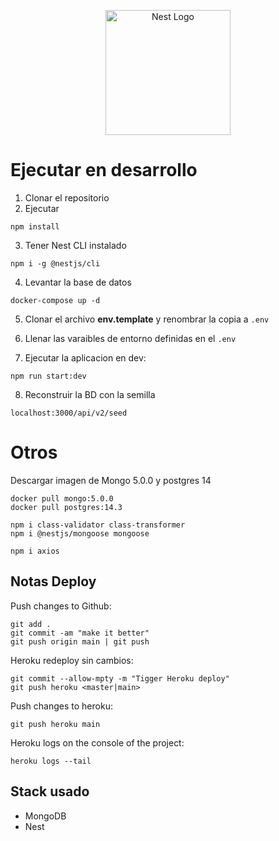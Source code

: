 <p align="center">
  <a href="http://nestjs.com/" target="blank"><img src="https://nestjs.com/img/logo-small.svg" width="200" alt="Nest Logo" /></a>
</p>


# Ejecutar en desarrollo

1. Clonar el repositorio
2. Ejecutar
```
npm install
```
3. Tener Nest CLI instalado
```
npm i -g @nestjs/cli
```
4. Levantar la base de datos
```
docker-compose up -d
```

5. Clonar el archivo __env.template__ y renombrar la copia a ```.env```

6. Llenar las varaibles de entorno definidas en el ```.env```

7. Ejecutar la aplicacion en dev:
```
npm run start:dev
```

8. Reconstruir la BD con la semilla
```
localhost:3000/api/v2/seed
```

# Otros
Descargar imagen de Mongo 5.0.0 y postgres 14
```
docker pull mongo:5.0.0
docker pull postgres:14.3

npm i class-validator class-transformer
npm i @nestjs/mongoose mongoose

npm i axios
```

## Notas Deploy

Push changes to Github:
```
git add .
git commit -am "make it better"
git push origin main | git push
```

Heroku redeploy sin cambios:
```
git commit --allow-mpty -m "Tigger Heroku deploy"
git push heroku <master|main>
```
Push changes to heroku:
```
git push heroku main
```
Heroku logs on the console of the project:
```
heroku logs --tail
```


## Stack usado

* MongoDB
* Nest




